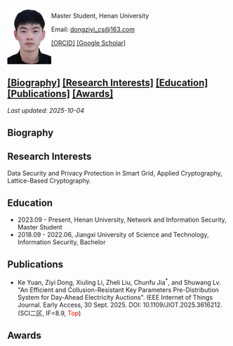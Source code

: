 <img src="photo.jpg" width="100" align="left">

Master Student, Henan University

Email: dongziyi_cs@163.com

[[ORCID]](https://orcid.org/0009-0003-5180-0200) [[Google Scholar]](https://scholar.google.com/citations?user=_IEAuEkAAAAJ&hl=zh-CN&oi=sra)

<br clear="left"/>

## [[Biography]](#Biography) [[Research Interests]](#ResearchInterests) [[Education]](#Education) [[Publications]](#Publications) [[Awards]](#Awards)
*Last updated: 2025-10-04*

<span id="Biography"></span>
## Biography


<span id="ResearchInterests"></span>
## Research Interests
Data Security and Privacy Protection in Smart Grid, Applied Cryptography, Lattice-Based Cryptography.

<span id="Education"></span>
## Education


- 2023.09 - Present, Henan University, Network and Information Security, Master Student
- 2018.09 - 2022.06, Jiangxi University of Science and Technology, Information Security, Bachelor


<span id="Publications"></span>
## Publications
- Ke Yuan, Ziyi Dong, Xiuling Li, Zheli Liu, Chunfu Jia<sup>*</sup>, and Shuwang Lv. "An Efficient and Collusion-Resistant Key Parameters Pre-Distribution System for Day-Ahead Electricity Auctions". IEEE Internet of Things Journal. Early Access, 30 Sept. 2025. DOI: 10.1109/JIOT.2025.3616212. (SCI二区, IF=8.9, <span style="color: red;">Top</span>)


<span id="Awards"></span>
## Awards


